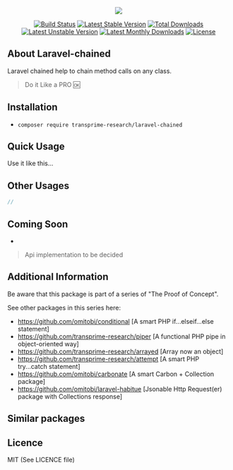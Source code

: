 <p align="center">
<img src="https://github.com/transprime-research/assets/blob/master/laravel-chained/twitter_header_photo_2.png">
</p>

<p align="center">
<a href="https://travis-ci.org/transprime-research/laravel-chained"> <img src="https://travis-ci.org/transprime-research/laravel-chained.svg?branch=master" alt="Build Status"/></a>
<a href="https://packagist.org/packages/transprime-research/laravel-chained"> <img src="https://poser.pugx.org/transprime-research/laravel-chained/v/stable" alt="Latest Stable Version"/></a>
<a href="https://packagist.org/packages/transprime-research/laravel-chained"> <img src="https://poser.pugx.org/transprime-research/laravel-chained/downloads" alt="Total Downloads"/></a>
<a href="https://packagist.org/packages/transprime-research/laravel-chained"> <img src="https://poser.pugx.org/transprime-research/laravel-chained/v/unstable" alt="Latest Unstable Version"/></a>
<a href="https://packagist.org/packages/transprime-research/laravel-chained"> <img src="https://poser.pugx.org/transprime-research/laravel-chained/d/monthly" alt="Latest Monthly Downloads"/></a>
  <a href="https://packagist.org/packages/transprime-research/laravel-chained"> <img src="https://poser.pugx.org/transprime-research/laravel-chained/license" alt="License"/></a>
</p>

## About Laravel-chained

Laravel chained help to chain method calls on any class.
> Do it Like a PRO :ok:

## Installation

- `composer require transprime-research/laravel-chained`

## Quick Usage
Use it like this...

## Other Usages

```php
//
```

## Coming Soon

-

> Api implementation to be decided

## Additional Information

Be aware that this package is part of a series of "The Proof of Concept".

See other packages in this series here:

- https://github.com/omitobi/conditional [A smart PHP if...elseif...else statement]
- https://github.com/transprime-research/piper [A functional PHP pipe in object-oriented way]
- https://github.com/transprime-research/arrayed [Array now an object]
- https://github.com/transprime-research/attempt [A smart PHP try...catch statement]
- https://github.com/omitobi/carbonate [A smart Carbon + Collection package]
- https://github.com/omitobi/laravel-habitue [Jsonable Http Request(er) package with Collections response]

## Similar packages


## Licence

MIT (See LICENCE file)
